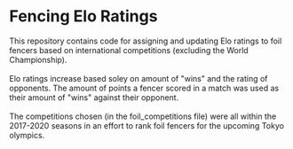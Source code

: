 # Fencing Elo Ratings
This repository contains code for assigning and updating Elo ratings to foil fencers based on international competitions (excluding the World Championship). <br> 
<br>
Elo ratings increase based soley on amount of "wins" and the rating of opponents.
The amount of points a fencer scored in a match was used as their amount of "wins" against their opponent. <br>
<br>
The competitions chosen (in the foil_competitions file) were all within the 2017-2020 seasons in an effort to rank foil fencers for the upcoming Tokyo olympics.
